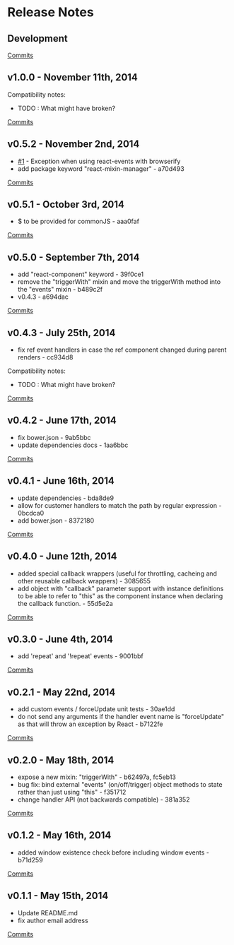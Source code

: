 # Release Notes

## Development

[Commits](https://github.com/jhudson8/react-events/compare/v1.0.0...master)

## v1.0.0 - November 11th, 2014

Compatibility notes:
- TODO : What might have broken?

[Commits](https://github.com/jhudson8/react-events/compare/v0.5.2...v1.0.0)

## v0.5.2 - November 2nd, 2014
- [#1](https://github.com/jhudson8/react-events/issues/1) - Exception when using react-events with browserify
- add package keyword "react-mixin-manager" - a70d493

[Commits](https://github.com/jhudson8/react-events/compare/v0.5.1...v0.5.2)

## v0.5.1 - October 3rd, 2014
- $ to be provided for commonJS - aaa0faf

[Commits](https://github.com/jhudson8/react-events/compare/v0.5.0...v0.5.1)

## v0.5.0 - September 7th, 2014
- add "react-component" keyword - 39f0ce1
- remove the "triggerWith" mixin and move the triggerWith method into the "events" mixin - b489c2f
- v0.4.3 - a694dac

[Commits](https://github.com/jhudson8/react-events/compare/v0.4.3...v0.5.0)

## v0.4.3 - July 25th, 2014
- fix ref event handlers in case the ref component changed during parent renders - cc934d8

Compatibility notes:
- TODO : What might have broken?

[Commits](https://github.com/jhudson8/react-events/compare/v0.4.2...v0.4.3)

## v0.4.2 - June 17th, 2014
- fix bower.json - 9ab5bbc
- update dependencies docs - 1aa6bbc

[Commits](https://github.com/jhudson8/react-events/compare/v0.4.1...v0.4.2)

## v0.4.1 - June 16th, 2014
- update dependencies - bda8de9
- allow for customer handlers to match the path by regular expression - 0bcdca0
- add bower.json - 8372180

[Commits](https://github.com/jhudson8/react-events/compare/v0.4.0...v0.4.1)

## v0.4.0 - June 12th, 2014
- added special callback wrappers (useful for throttling, cacheing and other reusable callback wrappers) - 3085655
- add object with "callback" parameter support with instance definitions to be able to refer to "this" as the component instance when declaring the callback function. - 55d5e2a

[Commits](https://github.com/jhudson8/react-events/compare/v0.3.0...v0.4.0)

## v0.3.0 - June 4th, 2014
- add 'repeat' and '!repeat' events - 9001bbf

[Commits](https://github.com/jhudson8/react-events/compare/v0.2.1...v0.3.0)

## v0.2.1 - May 22nd, 2014
- add custom events / forceUpdate unit tests - 30ae1dd
- do not send any arguments if the handler event name is "forceUpdate" as that will throw an exception by React - b7122fe

[Commits](https://github.com/jhudson8/react-events/compare/v0.2.0...v0.2.1)

## v0.2.0 - May 18th, 2014
- expose a new mixin: "triggerWith" - b62497a, fc5eb13
- bug fix: bind external "events" (on/off/trigger) object methods to state rather than just using "this" - f351712
- change handler API (not backwards compatible) - 381a352

[Commits](https://github.com/jhudson8/react-events/compare/v0.1.2...v0.2.0)

## v0.1.2 - May 16th, 2014
- added window existence check before including window events - b71d259

[Commits](https://github.com/jhudson8/react-events/compare/v0.1.1...v0.1.2)

## v0.1.1 - May 15th, 2014
- Update README.md
- fix author email address

[Commits](https://github.com/jhudson8/react-events/compare/1341bec...v0.1.1)
